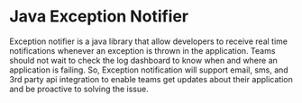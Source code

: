 # Java Exception Notifier
Exception notifier is a java library that allow developers to receive real time notifications whenever an exception is thrown in the application. Teams should not wait to check the log dashboard to know when and where an application is failing. 
So, Exception notification will support email, sms, and 3rd party api integration to enable teams get updates about their application and be proactive to solving the issue.
